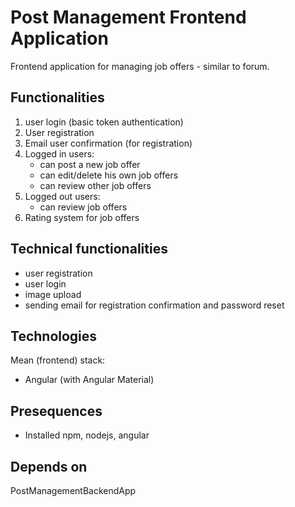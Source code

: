 # Post Management Frontend Application
Frontend application for managing job offers - similar to forum.

## Functionalities
1. user login (basic token authentication)
2. User registration
3. Email user confirmation (for registration)
4. Logged in users: 
    - can post a new job offer
    - can edit/delete his own job offers
    - can review other job offers
5. Logged out users:
    - can review job offers
6. Rating system for job offers

## Technical functionalities
- user registration
- user login
- image upload
- sending email for registration confirmation and password reset

## Technologies
Mean (frontend) stack: 
- Angular (with Angular Material)

## Presequences
- Installed npm, nodejs, angular

## Depends on
PostManagementBackendApp
